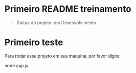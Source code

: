 # Primeiro README treinamento

> Status do projeto: em Desenvolvimento

# Primeiro teste

Para rodar esse projeto em sua máquina, por favor digite:

node app.js
